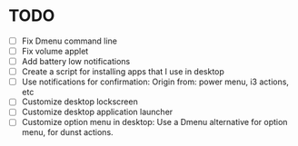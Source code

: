 # TODO

- [ ] Fix Dmenu command line
- [ ] Fix volume applet
- [ ] Add battery low notifications
- [ ] Create a script for installing apps that I use in desktop
- [ ] Use notifications for confirmation: Origin from: power menu, i3 actions, etc
- [ ] Customize desktop lockscreen
- [ ] Customize desktop application launcher
- [ ] Customize option menu in desktop: Use a Dmenu alternative for option menu, for dunst actions.
